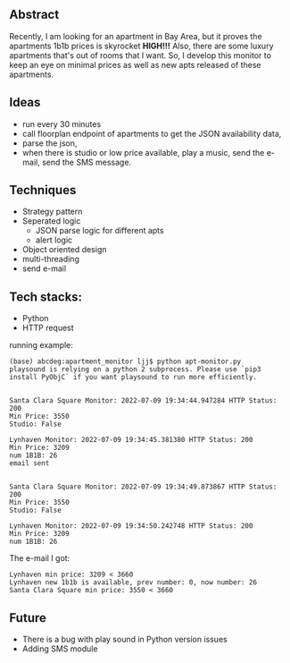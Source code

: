 ## Abstract

Recently, I am looking for an apartment in Bay Area, but it proves the apartments 1b1b prices is skyrocket **HIGH!!!** Also, there are some luxury apartments that's out of rooms that I want. So, I develop this monitor to keep an eye on minimal prices as well as new apts released of these apartments.

## Ideas
- run every 30 minutes
- call floorplan endpoint of apartments to get the JSON availability data, 
- parse the json,
- when there is studio or low price available, play a music, send the e-mail, send the SMS message.

## Techniques
- Strategy pattern
- Seperated logic
  - JSON parse logic for different apts
  - alert logic
- Object oriented design
- multi-threading
- send e-mail

## Tech stacks:
- Python
- HTTP request



running example:
```text
(base) abcdeg:apartment_monitor ljj$ python apt-monitor.py 
playsound is relying on a python 2 subprocess. Please use `pip3 install PyObjC` if you want playsound to run more efficiently.


Santa Clara Square Monitor: 2022-07-09 19:34:44.947284 HTTP Status: 200
Min Price: 3550
Studio: False

Lynhaven Monitor: 2022-07-09 19:34:45.381380 HTTP Status: 200
Min Price: 3209
num 1B1B: 26
email sent


Santa Clara Square Monitor: 2022-07-09 19:34:49.873867 HTTP Status: 200
Min Price: 3550
Studio: False

Lynhaven Monitor: 2022-07-09 19:34:50.242748 HTTP Status: 200
Min Price: 3209
num 1B1B: 26
```

The e-mail I got:
```text
Lynhaven min price: 3209 < 3660
Lynhaven new 1b1b is available, prev number: 0, now number: 26
Santa Clara Square min price: 3550 < 3660
```


## Future
- There is a bug with play sound in Python version issues
- Adding SMS module
